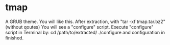 # tmap
A GRUB theme.
You will like this.
After extraction, with
"tar -xf tmap.tar.bz2" (without qoutes)
You will see a "configure" script.
Execute "configure" script in Terminal by:
cd /path/to/extracted/
./configure
and configuration in finished.
